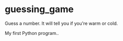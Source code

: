 # guessing_game
Guess a number.  It will tell you if you're warm or cold.

My first Python program..

